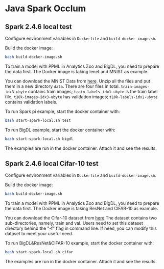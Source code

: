 # Java Spark Occlum

## Spark 2.4.6 local test

Configure environment variables in `Dockerfile` and `build-docker-image.sh`.

Build the docker image:
``` bash
bash build-docker-image.sh
```

To train a model with PPML in Analytics Zoo and BigDL, you need to prepare the data first. The Docker image is taking lenet and MNIST as example.

You can download the MNIST Data from [here](http://yann.lecun.com/exdb/mnist/). Unzip all the files and put them in a new directory `data`. There are four files in total. `train-images-idx3-ubyte` contains train images; `train-labels-idx1-ubyte` is the train label file; `t10k-images-idx3-ubyte` has validation images; `t10k-labels-idx1-ubyte` contains validation labels.

To run Spark pi example, start the docker container with:
``` bash
bash start-spark-local.sh test
```
To run BigDL example, start the docker container with:
``` bash
bash start-spark-local.sh bigdl
```
The examples are run in the docker container. Attach it and see the results.

## Spark 2.4.6 local Cifar-10 test

Configure environment variables in `Dockerfile` and `build-docker-image.sh`.

Build the docker image:
``` bash
bash build-docker-image.sh
```

To train a model with PPML in Analytics Zoo and BigDL, you need to prepare the data first. The Docker image is taking ResNet and CIFAR-10 as example.

You can download the Cifar-10 dataset from [here](https://www.cs.toronto.edu/~kriz/cifar.html) The dataset contains two sub-directories, namely, train and val. Users need to set this dataset directory behind the "-f" flag in command line. If need, you can modify this dataset to meet your useful need.

To run BigDL&ResNet&CIFAR-10 example, start the docker container with:
``` bash
bash start-spark-local.sh cifar
```
The examples are run in the docker container. Attach it and see the results.

